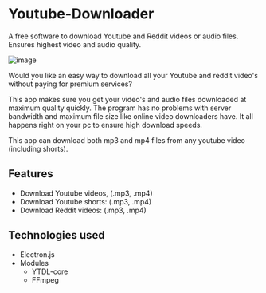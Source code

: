 # Youtube-Downloader
A free software to download Youtube and Reddit videos or audio files. Ensures highest video and audio quality.

![image](https://user-images.githubusercontent.com/77636779/210569984-a03f5f22-51c3-43b2-a8cc-0616c6d7e35a.png)

Would you like an easy way to download all your Youtube and reddit video's without paying
for premium services?

This app makes sure you get your video's and audio files downloaded at maximum quality quickly. 
The program has no problems with server bandwidth and maximum file size
like online video downloaders have. It all happens right on your pc to ensure high download speeds.

This app can download both mp3 and mp4 files from any youtube video (including shorts).

## Features
- Download Youtube videos, (.mp3, .mp4)
- Download Youtube shorts: (.mp3, .mp4)
- Download Reddit videos: (.mp3, .mp4)

## Technologies used
- Electron.js
- Modules
  - YTDL-core
  - FFmpeg
